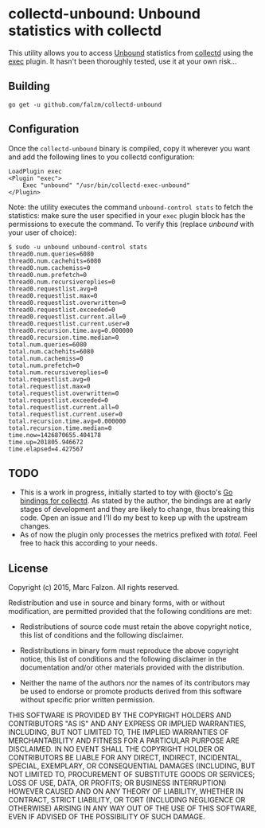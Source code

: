 collectd-unbound: Unbound statistics with collectd
==================================================

This utility allows you to access [Unbound][0] statistics from [collectd][1] using the [exec][2] plugin. It hasn't been thoroughly tested, use it at your own risk...

Building
--------

```
go get -u github.com/falzm/collectd-unbound
```

Configuration
-------------

Once the `collectd-unbound` binary is compiled, copy it wherever you want and add the following lines to you collectd configuration:

```
LoadPlugin exec
<Plugin "exec">
    Exec "unbound" "/usr/bin/collectd-exec-unbound"
</Plugin>
```

Note: the utility executes the command `unbound-control stats` to fetch the statistics: make sure the user specified in your `exec` plugin block has the permissions to execute the command. To verify this (replace *unbound* with your user of choice):

```
$ sudo -u unbound unbound-control stats
thread0.num.queries=6080
thread0.num.cachehits=6080
thread0.num.cachemiss=0
thread0.num.prefetch=0
thread0.num.recursivereplies=0
thread0.requestlist.avg=0
thread0.requestlist.max=0
thread0.requestlist.overwritten=0
thread0.requestlist.exceeded=0
thread0.requestlist.current.all=0
thread0.requestlist.current.user=0
thread0.recursion.time.avg=0.000000
thread0.recursion.time.median=0
total.num.queries=6080
total.num.cachehits=6080
total.num.cachemiss=0
total.num.prefetch=0
total.num.recursivereplies=0
total.requestlist.avg=0
total.requestlist.max=0
total.requestlist.overwritten=0
total.requestlist.exceeded=0
total.requestlist.current.all=0
total.requestlist.current.user=0
total.recursion.time.avg=0.000000
total.recursion.time.median=0
time.now=1426870655.404178
time.up=201805.946672
time.elapsed=4.427567
```

TODO
----

 * This is a work in progress, initially started to toy with @octo's [Go bindings for collectd][3]. As stated by the author, the bindings are at early stages of development and they are likely to change, thus breaking this code. Open an issue and I'll do my best to keep up with the upstream changes.
 * As of now the plugin only processes the metrics prefixed with *total*. Feel free to hack this according to your needs.

License
-------

Copyright (c) 2015, Marc Falzon.
All rights reserved.

Redistribution and use in source and binary forms, with or without
modification, are permitted provided that the following conditions
are met:

 * Redistributions of source code must retain the above copyright
   notice, this list of conditions and the following disclaimer.

 * Redistributions in binary form must reproduce the above copyright
   notice, this list of conditions and the following disclaimer in the
   documentation and/or other materials provided with the distribution.

 * Neither the name of the authors nor the names of its contributors
   may be used to endorse or promote products derived from this software
   without specific prior written permission.

THIS SOFTWARE IS PROVIDED BY THE COPYRIGHT HOLDERS AND CONTRIBUTORS "AS IS"
AND ANY EXPRESS OR IMPLIED WARRANTIES, INCLUDING, BUT NOT LIMITED TO, THE
IMPLIED WARRANTIES OF MERCHANTABILITY AND FITNESS FOR A PARTICULAR PURPOSE
ARE DISCLAIMED. IN NO EVENT SHALL THE COPYRIGHT HOLDER OR CONTRIBUTORS BE
LIABLE FOR ANY DIRECT, INDIRECT, INCIDENTAL, SPECIAL, EXEMPLARY, OR
CONSEQUENTIAL DAMAGES (INCLUDING, BUT NOT LIMITED TO, PROCUREMENT OF
SUBSTITUTE GOODS OR SERVICES; LOSS OF USE, DATA, OR PROFITS; OR BUSINESS
INTERRUPTION) HOWEVER CAUSED AND ON ANY THEORY OF LIABILITY, WHETHER IN
CONTRACT, STRICT LIABILITY, OR TORT (INCLUDING NEGLIGENCE OR OTHERWISE)
ARISING IN ANY WAY OUT OF THE USE OF THIS SOFTWARE, EVEN IF ADVISED OF THE
POSSIBILITY OF SUCH DAMAGE.


[0]: https://unbound.net/
[1]: https://collectd.org/
[2]: https://collectd.org/documentation/manpages/collectd-exec.5.shtml
[3]: https://github.com/octo/go-collectd/
